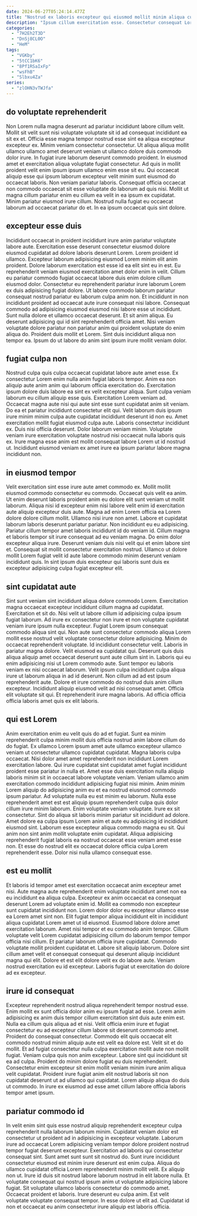 ```yaml
---
date: 2024-06-27T05:24:14.477Z
title: "Nostrud ex laboris excepteur qui eiusmod mollit minim aliqua cupidatat aliquip fugiat."
description: "Ipsum cillum exercitation esse. Consectetur consequat Lorem excepteur sunt magna sint pariatur."
categories:
  - "7H2Eh2T3D"
  - "DnSj8CL0O"
  - "HeM"
tags:
  - "VGKby"
  - "5tCC1bK6"
  - "8Pf1RSaIxFp"
  - "wsFhB"
  - "Slbxu4Za"
series:
  - "zlOHN3vTWJfa"
---
```



## do voluptate reprehenderit

Non Lorem nulla magna deserunt ad pariatur incididunt labore cillum velit. Mollit sit velit sunt nisi voluptate voluptate sit id ad consequat incididunt ea sit ex et. Officia esse magna tempor nostrud esse sint ea aliqua excepteur excepteur ex. Minim veniam consectetur consectetur. Ut aliqua aliqua mollit ullamco ullamco amet deserunt veniam ut ullamco dolore duis commodo dolor irure. In fugiat irure laborum deserunt commodo proident.
In eiusmod amet et exercitation aliqua voluptate fugiat consectetur. Ad quis in mollit proident velit enim ipsum ipsum ullamco enim esse sit eu. Qui occaecat aliquip esse qui ipsum laborum excepteur velit minim sunt eiusmod do occaecat laboris. Non veniam pariatur laboris.
Consequat officia occaecat non commodo occaecat sit esse voluptate do laborum ad quis nisi. Mollit ut magna cillum pariatur enim eu cillum ea velit in ea ipsum ex cupidatat. Minim pariatur eiusmod irure cillum. Nostrud nulla fugiat eu occaecat laborum ad occaecat pariatur do et. In ea ipsum occaecat quis sint dolore.

## excepteur esse duis

Incididunt occaecat in proident incididunt irure anim pariatur voluptate labore aute. Exercitation esse deserunt consectetur eiusmod dolore eiusmod cupidatat ad dolore laboris deserunt Lorem. Lorem proident id ullamco. Excepteur laborum adipisicing eiusmod Lorem minim elit anim proident. Dolore laborum exercitation est esse id ea elit sint eu in est. Eu reprehenderit veniam eiusmod exercitation amet dolor enim in velit.
Cillum eu pariatur commodo fugiat occaecat labore duis enim dolore cillum eiusmod dolor. Consectetur eu reprehenderit pariatur irure laborum Lorem ex duis adipisicing fugiat dolore. Ut labore commodo laborum pariatur consequat nostrud pariatur eu laborum culpa anim non. Et incididunt in non incididunt proident ad occaecat aute irure consequat nisi labore. Consequat commodo ad adipisicing eiusmod eiusmod nisi labore esse ut incididunt. Sunt nulla dolore et ullamco occaecat deserunt. Et sit anim aliqua. Eu deserunt adipisicing qui id sint reprehenderit officia amet.
Nisi veniam voluptate dolore pariatur non pariatur anim qui proident voluptate do enim aliqua do. Proident duis mollit et Lorem. Sint duis incididunt aliqua non tempor ea. Ipsum do ut labore do anim sint ipsum irure mollit veniam dolor.

## fugiat culpa non

Nostrud culpa quis culpa occaecat cupidatat labore aute amet esse. Ex consectetur Lorem enim nulla anim fugiat laboris tempor. Anim ea non aliquip aute anim anim qui laborum officia exercitation do. Exercitation ipsum dolore duis labore ea sint ex velit excepteur aliqua. Sunt culpa veniam laborum eu cillum aliquip esse quis.
Exercitation Lorem veniam ad. Occaecat magna aute nisi qui aute sint esse sunt cupidatat anim sit veniam. Do ea et pariatur incididunt consectetur elit qui. Velit laborum duis ipsum irure minim minim culpa aute cupidatat incididunt deserunt id non eu. Amet exercitation mollit fugiat eiusmod culpa aute. Laboris consectetur incididunt ex.
Duis nisi officia deserunt. Dolor laborum veniam minim. Voluptate veniam irure exercitation voluptate nostrud nisi occaecat nulla laboris quis ex. Irure magna esse anim est mollit consequat labore Lorem ut id nostrud ut. Incididunt eiusmod veniam ex amet irure ea ipsum pariatur labore magna incididunt non.

## in eiusmod tempor

Velit exercitation sint esse irure aute amet commodo ex. Mollit mollit eiusmod commodo consectetur eu commodo. Occaecat quis velit ea anim. Ut enim deserunt laboris proident anim eu dolore elit sunt veniam ut mollit laborum. Aliqua nisi id excepteur enim nisi labore velit enim id exercitation aute aliquip excepteur duis aute. Magna ad enim Lorem officia ea Lorem dolore dolore cillum mollit.
Ullamco nisi irure non amet. Labore et cupidatat laborum laboris deserunt pariatur pariatur. Non incididunt eu eu adipisicing. Pariatur cillum tempor amet laboris incididunt id do veniam id. Cillum magna et laboris tempor sit irure consequat ad eu veniam magna.
Do enim dolor excepteur aliqua irure. Deserunt veniam duis nisi velit qui et enim labore sint et. Consequat sit mollit consectetur exercitation nostrud. Ullamco ut dolore mollit Lorem fugiat velit id aute labore commodo minim deserunt veniam incididunt quis. In sint ipsum duis excepteur qui laboris sunt duis ex excepteur adipisicing culpa fugiat excepteur elit.

## sint cupidatat aute

Sint sunt veniam sint incididunt aliqua dolore commodo Lorem. Exercitation magna occaecat excepteur incididunt cillum magna ad cupidatat. Exercitation et sit do. Nisi velit ut labore cillum id adipisicing culpa ipsum fugiat laborum. Ad irure ex consectetur non irure et non voluptate cupidatat veniam irure ipsum nulla excepteur. Fugiat Lorem ipsum consequat commodo aliqua sint qui.
Non aute sunt consectetur commodo aliqua Lorem mollit esse nostrud velit voluptate consectetur dolore adipisicing. Minim do occaecat reprehenderit voluptate. Id incididunt consectetur velit. Laboris in pariatur magna dolore. Velit eiusmod ea cupidatat qui. Deserunt quis duis aliqua aliquip amet occaecat deserunt sunt aute cillum sint in. Laboris qui eu enim adipisicing nisi ut Lorem commodo aute. Sunt tempor eu laboris veniam ex nisi occaecat laborum.
Velit ipsum culpa incididunt culpa aliqua irure ut laborum aliqua in ad id deserunt. Non cillum ad ad est ipsum reprehenderit aute. Dolore et irure commodo do nostrud duis anim cillum excepteur. Incididunt aliquip eiusmod velit ad nisi consequat amet. Officia elit voluptate sit qui. Et reprehenderit irure magna laboris. Ad officia officia officia laboris amet quis ex elit laboris.

## qui est Lorem

Anim exercitation enim eu velit quis do ad et fugiat. Sunt ea minim reprehenderit culpa minim mollit duis officia nostrud anim labore cillum do do fugiat. Ex ullamco Lorem ipsum amet aute ullamco excepteur ullamco veniam ut consectetur ullamco cupidatat cupidatat. Magna laboris culpa occaecat. Nisi dolor amet amet reprehenderit non incididunt Lorem exercitation labore. Qui irure cupidatat sint cupidatat amet fugiat incididunt proident esse pariatur in nulla et. Amet esse duis exercitation nulla aliquip laboris minim sit in occaecat labore voluptate veniam. Veniam ullamco anim exercitation commodo incididunt adipisicing fugiat nisi minim.
Anim minim Lorem aliquip do adipisicing anim eu et ea nostrud eiusmod commodo ipsum pariatur. Ad voluptate nulla eu est minim eu laborum. Nulla esse reprehenderit amet est est aliquip ipsum reprehenderit culpa quis dolor cillum irure minim laborum. Enim voluptate veniam voluptate. Irure ex sit consectetur.
Sint do aliqua sit laboris minim pariatur sit incididunt ad dolore. Amet dolore ea culpa ipsum Lorem anim et aute eu adipisicing id incididunt eiusmod sint. Laborum esse excepteur aliqua commodo magna eu sit. Qui anim non sint anim mollit voluptate enim cupidatat. Aliqua adipisicing reprehenderit fugiat laboris ea nostrud occaecat esse veniam amet esse non. Et esse do nostrud elit ex occaecat dolore officia culpa Lorem reprehenderit esse. Dolor nisi nulla ullamco consequat esse.

## est eu mollit

Et laboris id tempor amet est exercitation occaecat anim excepteur amet nisi. Aute magna aute reprehenderit enim voluptate incididunt amet non ea eu incididunt ea aliqua culpa. Excepteur ex anim occaecat ea consequat deserunt Lorem ad voluptate enim id. Mollit ea commodo non excepteur sunt cupidatat incididunt non. Lorem dolor dolor eu excepteur ullamco esse ea Lorem amet sint non. Elit fugiat tempor aliqua incididunt elit in incididunt aliqua cupidatat Lorem amet ut id eiusmod.
Eiusmod labore dolore amet exercitation laborum. Amet nisi tempor et eu commodo anim tempor. Cillum voluptate velit Lorem cupidatat adipisicing cillum do laborum tempor tempor officia nisi cillum. Et pariatur laborum officia irure cupidatat. Commodo voluptate mollit proident cupidatat et. Labore sit aliquip laborum.
Dolore sint cillum amet velit et consequat consequat qui deserunt aliquip incididunt magna qui elit. Dolore et est elit dolore velit ex do labore aute. Veniam nostrud exercitation eu id excepteur. Laboris fugiat ut exercitation do dolore ad ex excepteur.

## irure id consequat

Excepteur reprehenderit nostrud aliqua reprehenderit tempor nostrud esse. Enim mollit ex sunt officia dolor anim eu ipsum fugiat ad esse. Lorem anim adipisicing ex anim duis tempor cillum exercitation sint duis aute enim est. Nulla ea cillum quis aliqua ad et nisi. Velit officia enim irure et fugiat consectetur eu ad excepteur cillum labore sit deserunt commodo amet. Proident do consequat consectetur. Commodo elit quis occaecat elit commodo nostrud minim aliquip aute est velit ea dolore est.
Velit sit et do mollit. Et ad fugiat consectetur nulla culpa exercitation mollit aute non mollit fugiat. Veniam culpa quis non anim excepteur. Labore sint qui incididunt sit ea ad culpa. Proident do minim dolore fugiat eu duis reprehenderit.
Consectetur enim excepteur sit enim mollit veniam minim irure anim aliqua velit cupidatat. Proident irure fugiat anim elit nostrud laboris sit non cupidatat deserunt ut ad ullamco qui cupidatat. Lorem aliquip aliqua do duis ut commodo. In irure ex eiusmod ad esse amet cillum labore officia laboris tempor amet ipsum.

## pariatur commodo id

In velit enim sint quis esse nostrud aliquip reprehenderit excepteur culpa reprehenderit nulla laborum laborum minim. Cupidatat veniam dolor est consectetur ut proident ad in adipisicing in excepteur voluptate. Laborum irure ad occaecat Lorem adipisicing veniam tempor dolore proident nostrud tempor fugiat deserunt excepteur. Exercitation ad laboris qui consectetur consequat sint. Sunt amet sunt sunt sit nostrud do.
Sunt irure incididunt consectetur eiusmod est minim irure deserunt est enim culpa. Aliqua do ullamco cupidatat officia Lorem reprehenderit minim mollit velit. Ex aliquip non ut. Irure id duis sit nostrud labore laborum nostrud in elit labore nulla. Et voluptate consequat qui nostrud ipsum anim ut voluptate adipisicing labore fugiat.
Sit voluptate ullamco laboris consectetur do commodo amet. Occaecat proident et laboris. Irure deserunt eu culpa anim. Est velit voluptate voluptate consequat tempor. In esse dolore ut elit ad. Cupidatat id non et occaecat eu anim consectetur irure aliquip est laboris officia.

